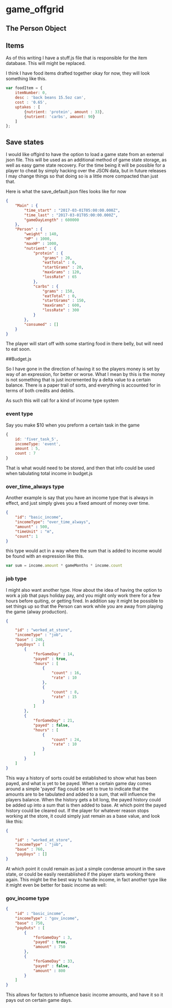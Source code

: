 # game_offgrid

## The Person Object

## Items

As of this writing I have a stuff.js file that is responsible for the item database. This will might be replaced.


I think I have food items drafted together okay for now, they will look something like this.
```js
var foodItem = {
    itemNumber: 0,
    desc : 'back beans 15.5oz can',
    cost : '0.65',
    uptakes : [
        {nutrient: 'protein', amount : 33},
        {nutrient: 'carbs', amount: 90}
    ]
};
```

## Save states

I would like offgird to have the option to load a game state from an external json file. This will be used as an additional method of game state storage, as well as easy game state recovery. For the time being it will be possible for a player to cheat by simply hacking over the JSON data, but in future releases I may change things so that doing so is a little more compacted than just that.

Here is what the save_default.json files looks like for now
```json
{
    "Main" : {
        "time_start" : "2017-03-01T05:00:00.000Z",
        "time_last" : "2017-03-01T05:00:00.000Z",
        "gameDayLength" : 600000
    },
    "Person" : {
        "weight" : 140,
        "HP" : 1000,
        "maxHP" : 1000,
        "nutrient" : {
            "protein" : {
                "grams" : 20,
                "eatTotal" : 0,
                "startGrams" : 20,
                "maxGrams" : 120,
                "lossRate" : 65
            },
            "carbs" : {
                "grams" : 150,
                "eatTotal" : 0,
                "startGrams" : 150,
                "maxGrams" : 600,
                "lossRate" : 300
            }
        },
        "consumed" : []
    }
}
```

The player will start off with some starting food in there belly, but will need to eat soon.

##Budget.js

So I have gone in the direction of having it so the players money is set by way of an expression, for better or worse. What I mean by this is the money is not something that is just incremented by a delta value to a certain balance. There is a paper trail of sorts, and everything is accounted for in terms of both credits and debits.

As such this will call for a kind of income type system

### event type

Say you make $10 when you preform a certain task in the game

```js
{
    id: 'fiver_task_5',
    incomeType: 'event',
    amount : 5,
    count : 7
}
```

That is what would need to be stored, and then that info could be used when tabulating total income
    in budget.js

### over_time_always type

Another example is say that you have an income type that is always in effect, and just simply gives you a fixed amount of money over time.

```json
{
    "id": "basic_income",
    "incomeType": "over_time_always",
    "amount" : 500,
    "timeUnit" : "m",
    "count": 1
}
```

this type would act in a way where the sum that is added to income would be found with an expression like this.

```js
var sum = income.amount * gameMonths * income.count
```

### job type

I might also want another type. How about the idea of having the option to work a job that pays holiday pay, and you might only work there for a few hours before quiting, or getting fired. In addition say it might be possible to set things up so that the Person can work while you are away from playing the game (alway production).

```json
{

    "id" : "worked_at_store",
    "incomeType" : "job",
    "base" : 240,
    "payDays" : [
        {
            "forGameDay" : 14,
            "payed" : true,
            "hours" : [
                {
                    "count" : 16,
                    "rate" : 10
                }, 
                {
                    "count" : 8,
                    "rate" : 15
                }
            ]
        }, 
        {
            "forGameDay" : 21,
            "payed" : false,
            "hours" : [
                {
                    "count" : 24,
                    "rate" : 10
                }
            ]
        }
    ]
}
```

This way a history of sorts could be established to show what has been payed, and what is yet to be payed. When a certain game day comes around a simple 'payed' flag could be set to true to indicate that the amounts are to be tabulated and added to a sum, that will influence the players balance. When the history gets a bit long, the payed history could be added up into a sum that is then added to base. At which point the payed history could be cleared out. If the player for whatever reason stops working at the store, it could simply just remain as a base value, and look like this:

```json
{

    "id" : "worked_at_store",
    "incomeType" : "job",
    "base" : 760,
    "payDays" : []
}
```

At which point it could remain as just a simple condense amount in the save state, or could be easily reestablished if the player starts working there again. This might be the best way to handle income, in fact another type like it might even be better for basic income as well:

### gov_income type

```json
{
    "id" : "basic_income",
    "incomeType" : "gov_income",
    "base" : 750,
    "payOuts" : [
        {
            "forGameDay" : 3,
            "payed" : true,
            "amount" : 750
        },
        {
            "forGameDay" : 33,
            "payed" : false,
            "amount" : 800
        }
    ]
}
```

This allows for factors to influence basic income amounts, and have it so it pays out on certain game days.